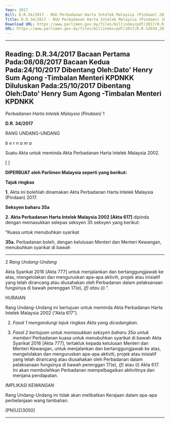 ```yaml
---
Year: 2017
Bill: D.R.34/2017 - RUU Perbadanan Harta Intelek Malaysia (Pindaan) 2017 (Lulus)
Title: D.R.34/2017 - RUU Perbadanan Harta Intelek Malaysia (Pindaan) 2017 (Lulus)
Download URL: https://www.parlimen.gov.my/files/billindex/pdf/2017/D.R.%2034_2017%20-%20bm.pdf
URL: https://www.parlimen.gov.my/files/billindex/pdf/2017/D.R.%2034_2017%20-%20bm.pdf
---
```

---
Reading:
D.R.34/2017
Bacaan Pertama Pada:08/08/2017
Bacaan Kedua Pada:24/10/2017
Dibentang Oleh:Dato' Henry Sum Agong -Timbalan Menteri KPDNKK
Diluluskan Pada:25/10/2017
Dibentang Oleh:Dato' Henry Sum Agong -Timbalan Menteri KPDNKK
---

_Perbadanan Harta Intelek Malaysia (Pindaan)_ 1

**D.R. 34/2017**

RANG UNDANG-UNDANG

_b e r n a m a_

Suatu Akta untuk meminda Akta Perbadanan Harta Intelek
Malaysia 2002.

[ ]

**DIPERBUAT oleh Parlimen Malaysia seperti yang berikut:**

**Tajuk ringkas**

**1.** Akta ini bolehlah dinamakan Akta Perbadanan Harta Intelek
Malaysia (Pindaan) 2017.

**Seksyen baharu 35a**

**2. Akta Perbadanan Harta Intelek Malaysia 2002 [Akta 617]**
dipinda dengan memasukkan selepas seksyen 35 seksyen yang
berikut:

“Kuasa untuk menubuhkan syarikat

**35a.** Perbadanan boleh, dengan kelulusan Menteri dan
Menteri Kewangan, menubuhkan syarikat di bawah


-----

2 _Rang Undang-Undang_

Akta Syarikat 2016 [Akta 777] untuk menjalankan dan
bertanggungjawab ke atas, mengelolakan dan menguruskan
apa-apa aktiviti, projek atau inisiatif yang telah dirancang
atau diusahakan oleh Perbadanan dalam pelaksanaan fungsinya
di bawah perenggan 17(e), _(f) atau_ _(i).”._

HURAIAN

Rang Undang-Undang ini bertujuan untuk meminda Akta Perbadanan Harta
Intelek Malaysia 2002 (“Akta 617”).

2. _Fasal 1 mengandungi tajuk ringkas Akta yang dicadangkan._

3. _Fasal 2 bertujuan untuk memasukkan seksyen baharu 35a untuk memberi_
Perbadanan kuasa untuk menubuhkan syarikat di bawah Akta Syarikat
2016 [Akta 777], tertakluk kepada kelulusan Menteri dan Menteri Kewangan,
untuk menjalankan dan bertanggungjawab ke atas, mengelolakan dan menguruskan
apa-apa aktiviti, projek atau inisiatif yang telah dirancang atau diusahakan
oleh Perbadanan dalam pelaksanaan fungsinya di bawah perenggan 17(e), _(f)_
atau (i) Akta 617. Ini akan membolehkan Perbadanan mempelbagaikan aktivitinya
dan menjana pendapatan.

_IMPLIKASI KEWANGAN_

Rang Undang-Undang ini tidak akan melibatkan Kerajaan dalam apa-apa
perbelanjaan wang tambahan.

[PN(U2)3050]


-----

